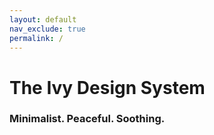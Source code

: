 ```yaml
---
layout: default
nav_exclude: true
permalink: /
---
```


# The Ivy Design System
### Minimalist. Peaceful. Soothing.
